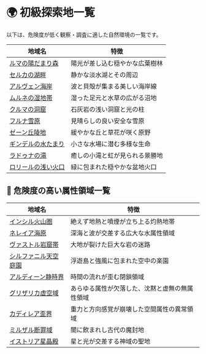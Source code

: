 # 🌍 初級探索地一覧
以下は、危険度が低く観察・調査に適した自然環境の一覧です。

| 地域名 | 特徴 |
|--------|------|
| [ルマの陽だまり森](luma_glade.md) | 陽光が差し込む穏やかな広葉樹林 |
| [セルカの湖畔](selca_lake.md) | 静かな淡水湖とその周辺 |
| [アルヴェン海岸](arven_cove.md) | 波と貝殻が集まる美しい海岸線 |
| [ムルネの湿地帯](murune_bog.md) | 湿った足元と水草の広がる沼地 |
| [クルマの洞窟](cruma_cave.md) | 石灰岩の浅い洞窟と光の柱 |
| [フルナ雪原](fluna_snowfield.md) | 見晴らしの良い安全な雪原 |
| [ゼーン丘陵地](zeen_ridge.md) | 緩やかな丘と草花が咲く原野 |
| [ギンデルの水たまり](gindel_pond.md) | 小さな水場に潜む多様な生命 |
| [ラドゥナの滝](raduna_falls.md) | 癒しの小滝と虹が見られる景勝地 |
| [ロリールの浅い火口](loreel_crater.md) | 緑に包まれた穏やかな盆地火口 |

## 🌋 危険度の高い属性領域一覧
| 地域名 | 特徴 |
|--------|------|
| [インシル火山圏](insil_volcano.md) | 絶えず地熱と噴煙が立ち上る灼熱地帯 |
| [ネレイア海原](nereia_ocean.md) | 深海と波が交差する広大な水属性領域 |
| [ヴァストル岩窟帯](vastl_crags.md) | 大地が裂けた巨大な岩の迷路 |
| [シルファニル天空庭園](sylphanil_sky.md) | 浮遊島と強風に包まれた空中の楽園 |
| [アルディーン静時界](ardeen_temporal.md) | 時間の流れが歪む閉鎖領域 |
| [グリザリカ虚空域](grizarica_void.md) | あらゆる属性が欠落した、沈黙と虚無の無属性領域 |
| [カディレア歪界](kadirea_warpzone.md) | 重力と方向感覚が崩壊した空間属性の異常領域 |
| [ミルザル断罪域](mirzar_dark.md) | 闇に飲まれし古代の魔封地 |
| [イストリア星晶殿](istoria_light.md) | 星と光が交差する神域の聖地 |
